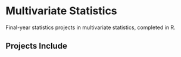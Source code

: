 # Multivariate Statistics 

Final-year statistics projects in multivariate statistics, completed in R. 

## Projects Include 
